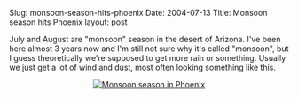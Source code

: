 Slug: monsoon-season-hits-phoenix
Date: 2004-07-13
Title: Monsoon season hits Phoenix
layout: post

July and August are &quot;monsoon&quot; season in the desert of Arizona. I&#39;ve been here almost 3 years now and I&#39;m still not sure why it&#39;s called &quot;monsoon&quot;, but I guess theoretically we&#39;re supposed to get more rain or something. Usually we just get a lot of wind and dust, most often looking something like this.

<div align="center"><a href="http://redmonk.net/mt/mt-static/uploads/monsoon.jpg" title="Monsoon season in Phoenix"><img alt="Monsoon season in Phoenix" border="0" class="at-xid-6a010534988cd3970b0120a5b3633d970c" src="https://steveivy.typepad.com/.a/6a010534988cd3970b0120a5b3633d970c-pi" /></a></div>
